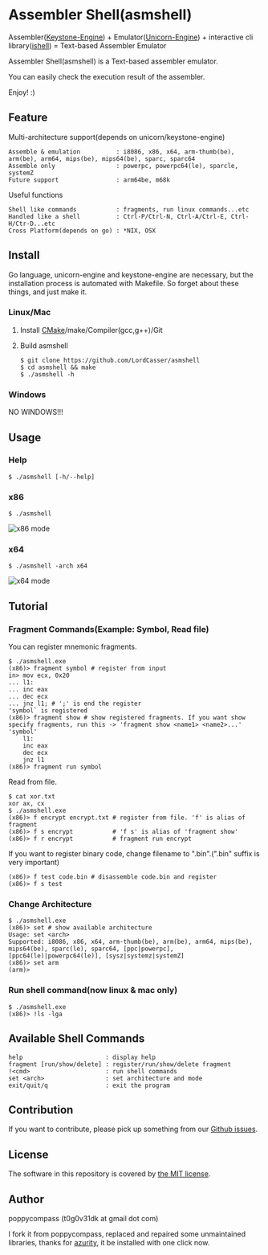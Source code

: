 Assembler Shell(asmshell)
==============

Assembler([Keystone-Engine](http://www.keystone-engine.org/)) + Emulator([Unicorn-Engine](http://www.unicorn-engine.org/)) + interactive cli library([ishell](https://github.com/abiosoft/ishell)) = Text-based Assembler Emulator

Assembler Shell(asmshell) is a Text-based assembler emulator.

You can easily check the execution result of the assembler.

Enjoy! :)

## Feature
Multi-architecture support(depends on unicorn/keystone-engine)

	Assemble & emulation          : i8086, x86, x64, arm-thumb(be), arm(be), arm64, mips(be), mips64(be), sparc, sparc64
	Assemble only                 : powerpc, powerpc64(le), sparcle, systemZ
	Future support                : arm64be, m68k

Useful functions

	Shell like commands           : fragments, run linux commands...etc
	Handled like a shell          : Ctrl-P/Ctrl-N, Ctrl-A/Ctrl-E, Ctrl-H/Ctr-D...etc
	Cross Platform(depends on go) : *NIX, OSX

## Install
Go language, unicorn-engine and keystone-engine are necessary, but the installation process is automated with Makefile. So forget about these things, and just make it.


### Linux/Mac

1. Install [CMake](https://cmake.org/download/)/make/Compiler(gcc,g++)/Git

2. Build asmshell

	`$ git clone https://github.com/LordCasser/asmshell`  
	`$ cd asmshell && make`  
	`$ ./asmshell -h`  

### Windows

NO WINDOWS!!!

## Usage

### Help
	$ ./asmshell [-h/--help]

### x86
	$ ./asmshell
![x86 mode](https://i.loli.net/2021/11/11/5pSidhzn6RU34Yx.jpg)

### x64
	$ ./asmshell -arch x64
![x64 mode](https://i.loli.net/2021/11/11/sx4GHcR5NweKaLB.jpg)


## Tutorial

### Fragment Commands(Example: Symbol, Read file)
You can register mnemonic fragments.

	$ ./asmshell.exe
	(x86)> fragment symbol # register from input
	in> mov ecx, 0x20
	... l1:
	... inc eax
	... dec ecx
	... jnz l1; # ';' is end the register
	'symbol` is registered
	(x86)> fragment show # show registered fragments. If you want show specify fragments, run this -> 'fragment show <name1> <name2>...'
	'symbol'
	    l1:
	    inc eax
	    dec ecx
	    jnz l1
	(x86)> fragment run symbol

Read from file.

	$ cat xor.txt
	xor ax, cx
	$ ./asmshell.exe
	(x86)> f encrypt encrypt.txt # register from file. 'f' is alias of fragment
	(x86)> f s encrypt           # 'f s' is alias of 'fragment show'
	(x86)> f r encrypt           # fragment run encrypt

If you want to register binary code, change filename to "<filename>.bin".(".bin" suffix is very important)  

	(x86)> f test code.bin # disassemble code.bin and register
	(x86)> f s test

### Change Architecture

	$ ./asmshell.exe
	(x86)> set # show available architecture
	Usage: set <arch>
	Supported: i8086, x86, x64, arm-thumb(be), arm(be), arm64, mips(be), mips64(be), sparc(le), sparc64, [ppc|powerpc], [ppc64(le)|powerpc64(le)], [sysz|systemz|systemZ]
	(x86)> set arm
	(arm)>

### Run shell command(now linux & mac only)
	$ ./asmshell.exe
	(x86)> !ls -lga

## Available Shell Commands
	help                       : display help
	fragment [run/show/delete] : register/run/show/delete fragment
	!<cmd>                     : run shell commands
	set <arch>                 : set architecture and mode
	exit/quit/q                : exit the program


## Contribution

If you want to contribute, please pick up something from our [Github issues](https://github.com/LordCasser/asmshell/issues).


## License

The software in this repository is covered by [the MIT license](LICENSE).


## Author

poppycompass (t0g0v31dk at gmail dot com)

I fork it from poppycompass, replaced and repaired some unmaintained libraries, thanks for [azurity](https://github.com/azurity),  it be installed with one click now.

